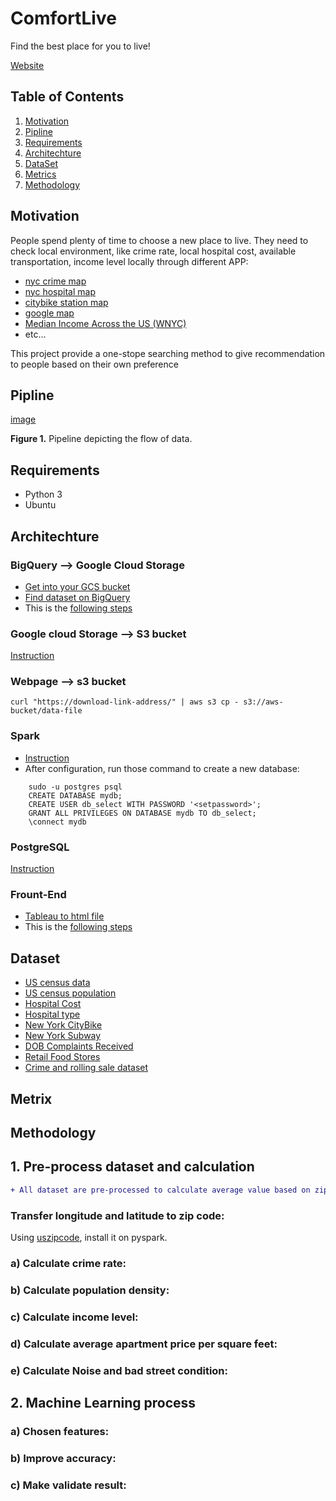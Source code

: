 # ComfortLive
Find the best place for you to live!

[Website](http://predictionsanalytics.xyz/)

## Table of Contents
1. [Motivation](README.md#motivation)
1. [Pipline](README.md#pipline)
1. [Requirements](README.md#requirements)
1. [Architechture](README.md#architechture)
1. [DataSet](README.md#dataset)
1. [Metrics](README.md#metrics)
1. [Methodology](README.methodology)


## Motivation
People spend plenty of time to choose a new place to live. They need to check local environment, like crime rate, local hospital cost, available transportation, income level locally through different APP: 
* [nyc crime map](https://maps.nyc.gov/crime/)
* [nyc hospital map](https://www.targetmap.com/viewer.aspx?reportId=3065)
* [citybike station map](https://member.citibikenyc.com/map/)
* [google map](https://www.google.com/maps/place/New+York,+NY)
* [Median Income Across the US (WNYC)](https://project.wnyc.org/median-income-nation/#4/37.65/-85.12)
* etc...

This project provide a one-stope searching method to give recommendation to people based on their own preference


## Pipline
[image](http://github.com/MengRen2333/living-recommendation/raw/master/images/pipeline.png)

**Figure 1.** Pipeline depicting the flow of data.


## Requirements
* Python 3
* Ubuntu


## Architechture

### BigQuery --> Google Cloud Storage
* [Get into your GCS bucket](https://cloud.google.com/storage/?utm_source=google&utm_medium=cpc&utm_campaign=na-US-all-en-dr-bkws-all-all-trial-e-dr-1008076&utm_content=text-ad-none-any-DEV_c-CRE_79747411687-ADGP_Hybrid+%7C+AW+SEM+%7C+BKWS+%7C+US+%7C+en+%7C+EXA+~+Google+Cloud+Storage-KWID_43700007031545851-kwd-11642151515&utm_term=KW_google%20cloud%20storage-ST_google+cloud+storage&gclid=CjwKCAiA98TxBRBtEiwAVRLqu-Q98O-7xe8Fvcte79YELjXsAud44dJ95qgW3-Pgyzuixv4uZde9HhoCLKwQAvD_BwE)
* [Find dataset on BigQuery](https://console.cloud.google.com/marketplace/browse?filter=solution-type:dataset)
* This is the [following steps](GCS/README.md)

### Google cloud Storage --> S3 bucket
[Instruction](http://proanalyst.net/migrate-files-gcs-into-amazon-s3/)


### Webpage --> s3 bucket
```
curl "https://download-link-address/" | aws s3 cp - s3://aws-bucket/data-file
```


### Spark
* [Instruction](https://docs.google.com/document/d/1InLxbu-FH2nyd0NuJ3ewdvAt0Ttk_bNUwlQop38lq0Q/edit)
* After configuration, run those command to create a new database:
```
    sudo -u postgres psql
    CREATE DATABASE mydb;
    CREATE USER db_select WITH PASSWORD '<setpassword>';
    GRANT ALL PRIVILEGES ON DATABASE mydb TO db_select;
    \connect mydb
 ```


### PostgreSQL
[Instruction](https://blog.insightdatascience.com/simply-install-postgresql-58c1e4ebf252)


### Frount-End
* [Tableau to html file](https://www.youtube.com/watch?v=wJ2CHIJalNU)
* This is the [following steps](Frount-End/README.md)




## Dataset

* [US census data](https://console.cloud.google.com/bigquery?project=plucky-sound-238319&folder&organizationId&p=bigquery-public-data&d=census_bureau_acs&t=zip_codes_2017_5yr&page=table)
* [US census population](https://console.cloud.google.com/bigquery?project=plucky-sound-238319&folder&organizationId&p=bigquery-public-data&d=census_bureau_usa&t=population_by_zip_2010&page=table)
* [Hospital Cost](https://console.cloud.google.com/bigquery?project=plucky-sound-238319&folder&organizationId&p=bigquery-public-data&d=medicare&page=dataset)
* [Hospital type](https://console.cloud.google.com/bigquery?project=plucky-sound-238319&folder&organizationId&p=bigquery-public-data&d=cms_medicare&page=dataset)
* [New York CityBike](https://console.cloud.google.com/bigquery?project=plucky-sound-238319&folder&organizationId&p=bigquery-public-data&d=new_york_citibike&t=citibike_stations&page=table)
* [New York Subway](https://console.cloud.google.com/bigquery?project=plucky-sound-238319&folder&organizationId&p=bigquery-public-data&d=new_york_subway&t=stations&page=table)
* [DOB Complaints Received](https://data.cityofnewyork.us/Housing-Development/DOB-Complaints-Received/eabe-havv)
* [Retail Food Stores](https://data.ny.gov/Economic-Development/Retail-Food-Stores/9a8c-vfzj)
* [Crime and rolling sale dataset](https://drive.google.com/open?id=1N_VBlx5wupROKt040-z0NJFsvYK_cSzv)





## Metrix


## Methodology

## 1. Pre-process dataset and calculation
```diff
+ All dataset are pre-processed to calculate average value based on zip code
```

### Transfer longitude and latitude to zip code:
Using <a href="https://uszipcode.readthedocs.io/index.html">uszipcode</a>, install it on pyspark.

### a) Calculate crime rate:

### b) Calculate population density:

### c) Calculate income level:

### d) Calculate average apartment price per square feet:

### e) Calculate Noise and bad street condition:





## 2. Machine Learning process

### a) Chosen features:

### b) Improve accuracy:

### c) Make validate result:







